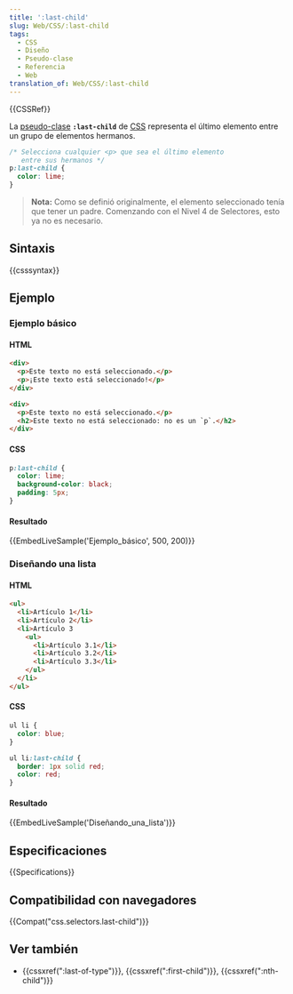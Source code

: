 ```yaml
---
title: ':last-child'
slug: Web/CSS/:last-child
tags:
  - CSS
  - Diseño
  - Pseudo-clase
  - Referencia
  - Web
translation_of: Web/CSS/:last-child
---
```


{{CSSRef}}

La [pseudo-clase](/es/docs/Web/CSS/Pseudo-classes) **`:last-child`** de [CSS](/es/docs/Web/CSS) representa el último elemento entre un grupo de elementos hermanos.

```css
/* Selecciona cualquier <p> que sea el último elemento
   entre sus hermanos */
p:last-child {
  color: lime;
}
```

> **Nota:** Como se definió originalmente, el elemento seleccionado tenía que tener un padre. Comenzando con el Nivel 4 de Selectores, esto ya no es necesario.

## Sintaxis

{{csssyntax}}

## Ejemplo

### Ejemplo básico

#### HTML

```html
<div>
  <p>Este texto no está seleccionado.</p>
  <p>¡Este texto está seleccionado!</p>
</div>

<div>
  <p>Este texto no está seleccionado.</p>
  <h2>Este texto no está seleccionado: no es un `p`.</h2>
</div>
```

#### CSS

```css
p:last-child {
  color: lime;
  background-color: black;
  padding: 5px;
}
```

#### Resultado

{{EmbedLiveSample('Ejemplo_básico', 500, 200)}}

### Diseñando una lista

#### HTML

```html
<ul>
  <li>Artículo 1</li>
  <li>Artículo 2</li>
  <li>Artículo 3
    <ul>
      <li>Artículo 3.1</li>
      <li>Artículo 3.2</li>
      <li>Artículo 3.3</li>
    </ul>
  </li>
</ul>
```

#### CSS

```css
ul li {
  color: blue;
}

ul li:last-child {
  border: 1px solid red;
  color: red;
}
```

#### Resultado

{{EmbedLiveSample('Diseñando_una_lista')}}

## Especificaciones

{{Specifications}}

## Compatibilidad con navegadores

{{Compat("css.selectors.last-child")}}

## Ver también

- {{cssxref(":last-of-type")}}, {{cssxref(":first-child")}}, {{cssxref(":nth-child")}}
